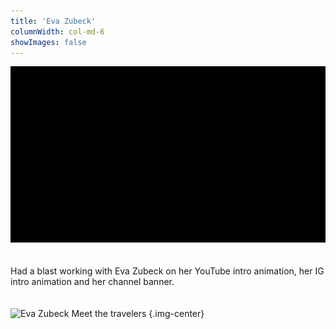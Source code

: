 ```yaml
---
title: 'Eva Zubeck'
columnWidth: col-md-6
showImages: false
---
```


![Eva Zubeck Intro](eva-animation.gif)
<br>
<br>
<br>
Had a blast working with Eva Zubeck on her YouTube intro animation, her IG intro animation and her channel banner. 
<br>
<br>
<br>
![Eva Zubeck Meet the travelers](meet-the-travelers.gif?resize=auto,500) {.img-center}